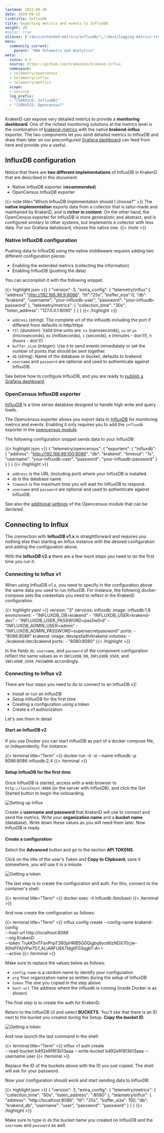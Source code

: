 ```yaml
---
lastmod: 2022-08-30
date: 2019-09-15
linktitle: InfluxDB
title: Exporting metrics and events to InfluxDB
weight: 20
#notoc: true
aliases: ["/docs/extended-metrics/influxdb/","/docs/logging-metrics-tracing/influxdb/","/docs/telemetry/influxdb-native/"]
menu:
  community_current:
    parent: "080 Telemetry and Analytics"
meta:
  since: 0.5
  source: https://github.com/krakendio/krakend-influx
  namespace:
  - telemetry/opencensus
  - telemetry/influx
  - telemetry/metrics
  scope:
  - service
  log_prefix:
  - "[SERVICE: InfluxDB]"
  - "[SERVICE: Opencensus]"
---
```

KrakenD can expose very detailed metrics to provide a **monitoring dashboard**. One of the richest monitoring solutions at the metrics level is the combination of [krakend-metrics](/docs/telemetry/extended-metrics/) with the native **krakend-influx** exporter. The two components let you send detailed metrics to InfluxDB and draw them later on our preconfigured [Grafana dashboard](/docs/telemetry/grafana/) can feed from here and provide you a useful.

## InfluxDB configuration
Notice that there are **two different implementations** of InfluxDB in KrakenD that are described in this document:

- Native InfluxDB exporter (**recommended**)
- OpenCensus InfluxDB exporter

{{< note title="Which InfluxDB implementation should I choose?" >}}
The **native implementation** exports data from a collector that is tailor-made and maintained by KrakenD, and is **richer in content**. On the other hand, the OpenCensus exporter for InfluxDB is more generalistic and abstract, and is configured similary to other systems, but implements a collector with less data. For our Grafana dahsboard, choose the native one.
{{< /note >}}

### Native InfluxDB configuration

Pushing data to InfluxDB using the native middleware requires adding two different configuration pieces:

- Enabling the extended metrics (collecting the information)
- Enabling InfluxDB (pushing the data)

You can accomplish it with the following snippet.

{{< highlight json >}}
{
    "version": 3,
    "extra_config": {
      "telemetry/influx":{
          "address":"http://192.168.99.9:8086",
          "ttl":"25s",
          "buffer_size":0,
          "db": "krakend",
          "username": "your-influxdb-user",
          "password": "your-influxdb-password"
      },
      "telemetry/metrics": {
        "collection_time": "30s",
        "listen_address": "127.0.0.1:8090"
      }
    }
}
{{< /highlight >}}


- `address` (*string*): The complete url of the influxdb including the port if different from defaults in http/https
- `ttl` (*duration*): Valid time units are: `ns` (nanoseconds), `us` or `µs` (microseconds), `ms` (milliseconds), `s` (seconds), `m` (minutes - don't!), `h` (hours - don't!)
- `buffer_size` (*integer*): Use `0` to send events immediately or set the number of points that should be sent together.
- `db` (*string*): Name of the database or bucket, defaults to *krakend*.
- `username` and `password` are optional and used to authenticate against InfluxDB.

See below how to configure InfluxDB, and you are ready to [publish a Grafana dashboard](/docs/telemetry/grafana/).

### OpenCensus InfluxDB exporter
[InfluxDB](https://www.influxdata.com/) is a time series database designed to handle high write and query loads.

The Opencensus exporter allows you export data to [InfluxDB](https://www.influxdata.com) for monitoring metrics and events. Enabling it only requires you to add the `influxdb` exporter in the [opencensus module](/docs/telemetry/opencensus/).

The following configuration snippet sends data to your InfluxDB:

{{< highlight json >}}
{
    "telemetry/opencensus": {
      "exporters": {
        "influxdb": {
            "address": "http://192.168.99.100:8086",
            "db": "krakend",
            "timeout": "1s",
            "username": "your-influxdb-user",
            "password": "your-influxdb-password"
        }
      }
    }
}
{{< /highlight >}}
- `address` is the URL (including port) where your InfluxDB is installed.
- `db` is the database name.
- `timeout` is the maximum time you will wait for InfluxDB to respond.
- `username` and `password` are optional and used to authenticate against InfluxDB.

See also the [additional settings](/docs/telemetry/opencensus/) of the Opencensus module that can be declared.

## Connecting to Influx
The connection with **InfluxDB v1.x** is straightforward and requires you nothing else than starting an Influx instance with the desired configuration and adding the configuration above.

With the **InfluxDB v2.x** there are a few more steps you need to do the first time you run it.

### Connecting to Influx v1
When using InfluxDB v1.x, you need to specify in the configuration above the same data you used to run InfluxDB. For instance, the following docker-compose sets the credentials you need to reflect in the KrakenD configuration.

{{< highlight yaml >}}
version: "3"
services:
  influxdb:
    image: influxdb:1.8
    environment:
      - "INFLUXDB_DB=krakend"
      - "INFLUXDB_USER=krakend-dev"
      - "INFLUXDB_USER_PASSWORD=pas5w0rd"
      - "INFLUXDB_ADMIN_USER=admin"
      - "INFLUXDB_ADMIN_PASSWORD=supersecretpassword"
    ports:
      - "8086:8086"
  krakend:
    image: devopsfaith/krakend
    volumes:
      - ./krakend:/etc/krakend
    ports:
      - "8080:8080"
{{< /highlight >}}

In the fields `db`, `username`, and `password` of the component configuration reflect the same values as in `INFLUXDB_DB`, `INFLUXDB_USER`, and `INFLUXDB_USER_PASSWORD` accordingly.

### Connecting to Influx v2
There are four steps you need to do to connect to an InfluxDB v2:

- Install or run an InfluxDB
- Setup InfluxDB for the first time
- Creating a configuration using a token
- Create a v1 authorization

Let's see them in detail

#### Start an InfluxDB v2
If you use Docker you can start InfluxDB as part of a docker compose file, or independently. For instance:

{{< terminal title="Term" >}}
docker run -it -d --name influxdb -p 8086:8086 influxdb:2.4
{{< /terminal >}}

#### Setup InfluxDB for the first time
Once InfluxDB is started, access with a web browser to `http://localhost:8086` (or the server with InfluxDB), and click the Get Started button to begin the onboarding.

![Setting up Influx](/images/documentation/influx_setup.png)

Create a **username and password** that KrakenD will use to connect and send the metrics. Write your **organization name** and a **bucket name** (database). Write down these values as you will need them later. Now InfluxDB is ready.

#### Create a configuration
Select the **Advanced** button and go to the section **API TOKENS**.

Click on the title of the user's Token and **Copy to Clipboard**, save it somewhere, you will use it in a minute.

![Getting a token](/images/documentation/influx_token.png)

The last step is to create the configuration and auth. For this, connect to the container's shell:

{{< terminal title="Term" >}}
docker exec -it influxdb /bin/bash
{{< /terminal >}}

And now create the configuration as follows:

{{< terminal title="Term" >}}
influx config create --config-name krakend-config \
  --host-url http://localhost:8086 \
  --org KrakenD \
  --token TiukK5nTFsnPhpT360pHRlB5G0Qigbq6yct6IzNDX70cjw-90tsFFAjVPw7D7_ALiARFU8X7ldgIlF03qgbT-A== \
  --active
{{< /terminal >}}

Make sure to replace the values below as follows:

- `config-name` is a random name to identify your configuration
- `org` Your organization name as written during the setup of InfluxDB
- `token` The one you copied in the step above
- `host-url` The address where the influxdb is running (inside Docker is as shown)

The final step is to create the auth for KrakenD.

Return to the InfluxDB UI and select **BUCKETS**. You'll see that there is an ID next to the bucket you created during the Setup. **Copy the bucket ID**.

![Getting a token](/images/documentation/influx_bucket.png)

And now launch the last command in the shell:

{{< terminal title="Term" >}}
influx v1 auth create \
  --read-bucket b492e6f8f3b13aaa
  --write-bucket b492e6f8f3b13aaa
  --username user
{{< /terminal >}}

Replace the ID of the buckets above with the ID you just copied. The shell will ask for your password.

Now your configuration should work and start sending data to InfluxDB:

{{< highlight json >}}
{
    "version": 3,
    "extra_config": {
        "telemetry/metrics": {
            "collection_time": "60s",
            "listen_address": ":8090"
        },
        "telemetry/influx": {
            "address": "http://localhost:8086",
            "ttl": "25s",
            "buffer_size": 100,
            "db": "krakend_db",
            "username": "user",
            "password": "password"
        }
    }
}
{{< /highlight >}}

Make sure to type in `db` the bucket name you created on InfluxDB and the `username` and `password` as well.
